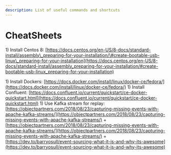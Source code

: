 ```yaml
---
description: List of useful commands and shortcuts
---
```


# CheatSheets

1\) Install Centos 8: [https://docs.centos.org/en-US/8-docs/standard-install/assembly\_preparing-for-your-installation/\#create-bootable-usb-linux\_preparing-for-your-installation](https://docs.centos.org/en-US/8-docs/standard-install/assembly_preparing-for-your-installation/#create-bootable-usb-linux_preparing-for-your-installation) 

1\) Install Dockers: [https://docs.docker.com/install/linux/docker-ce/fedora/](https://docs.docker.com/install/linux/docker-ce/fedora/) 1\) Install Confluent: [https://docs.confluent.io/current/quickstart/ce-docker-quickstart.html](https://docs.confluent.io/current/quickstart/ce-docker-quickstart.html) 1\) Use Kafka stream for replay: [https://objectpartners.com/2018/08/23/capturing-missing-events-with-apache-kafka-streams/](https://objectpartners.com/2018/08/23/capturing-missing-events-with-apache-kafka-streams/) + [https://objectpartners.com/2018/08/23/capturing-missing-events-with-apache-kafka-streams/](https://objectpartners.com/2018/08/23/capturing-missing-events-with-apache-kafka-streams/) + [https://dev.to/barryosull/event-sourcing-what-it-is-and-why-its-awesome](https://dev.to/barryosull/event-sourcing-what-it-is-and-why-its-awesome)

